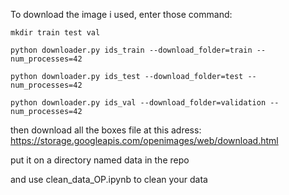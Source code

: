 To download the image i used, enter those command:
```
mkdir train test val

python downloader.py ids_train --download_folder=train --num_processes=42

python downloader.py ids_test --download_folder=test --num_processes=42

python downloader.py ids_val --download_folder=validation --num_processes=42
```
then download all the boxes file at this adress:
https://storage.googleapis.com/openimages/web/download.html

put it on a directory named data in the repo

and use clean_data_OP.ipynb to clean your data